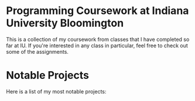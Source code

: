 # Programming Coursework at Indiana University Bloomington
This is a collection of my coursework from classes that I have completed so far at IU. If you're interested in any class in particular, feel free to check out some of the assignments.

# Notable Projects
Here is a list of my most notable projects:

### 
